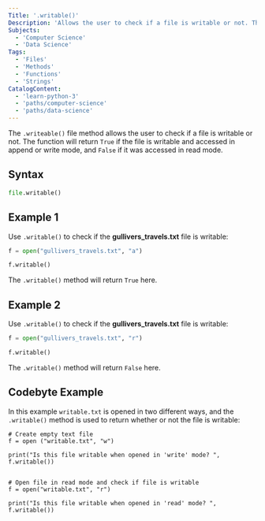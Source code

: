 ```yaml
---
Title: '.writable()'
Description: 'Allows the user to check if a file is writable or not. The function will return True if the file is writable and accessed in append or write mode, and False if it was accessed in read mode.'
Subjects:
  - 'Computer Science'
  - 'Data Science'
Tags:
  - 'Files'
  - 'Methods'
  - 'Functions'
  - 'Strings'
CatalogContent:
  - 'learn-python-3'
  - 'paths/computer-science'
  - 'paths/data-science'
---
```


The `.writeable()` file method allows the user to check if a file is writable or not. The function will return `True` if the file is writable and accessed in append or write mode, and `False` if it was accessed in read mode.

## Syntax

```py
file.writable()
```

## Example 1

Use `.writable()` to check if the **gullivers_travels.txt** file is writable:

```python
f = open("gullivers_travels.txt", "a")

f.writable()
```

The `.writable()` method will return `True` here.

## Example 2

Use `.writable()` to check if the **gullivers_travels.txt** file is writable:

```python
f = open("gullivers_travels.txt", "r")

f.writable()
```

The `.writable()` method will return `False` here.

## Codebyte Example

In this example `writable.txt` is opened in two different ways, and the `.writable()` method is used to return whether or not the file is writable:

```codebyte/python
# Create empty text file
f = open ("writable.txt", "w")

print("Is this file writable when opened in 'write' mode? ", f.writable())


# Open file in read mode and check if file is writable
f = open("writable.txt", "r")

print("Is this file writable when opened in 'read' mode? ", f.writable())
```

